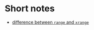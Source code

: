# Short notes
* [difference between `range` and `xrange`](http://pythoncentral.io/how-to-use-pythons-xrange-and-range/)